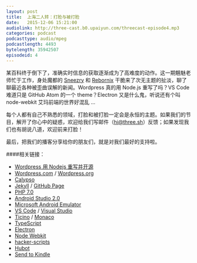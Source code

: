 ```yaml
---
layout: post
title:  上海二人转：打脸与被打脸
date:   2015-12-06 15:21:00
audiolink: http://three-cast.b0.upaiyun.com/threecast-episode4.mp3
categories: podcast 
podcasttype: audio/mpeg
podcastlength: 4493
bytelength: 35942507
episodeid: 4
---
```

某百科终于倒下了，准确实时信息的获取逐渐成为了高难度的动作。这一期魑魅老师忙于工作，身处魔都的 [Sneezry](http://sneezry.com) 和 [Rebornix](http://rebornix.com) 干脆来了次无主题的扯淡，聊了聊最近各种被歪曲误解的新闻。Wordpress 真的用 Node.js 重写了吗？VS Code 难道只是 GitHub Atom 的一个 theme？Electron 又是什么鬼，听说还有个叫 node-webkit 艾玛前端的世界好混乱 ... 

每个人都有自己不熟悉的领域，打脸和被打脸一定会是永恒的主题。如果我们的节目，解开了你心中的疑惑，欢迎给我们写邮件（hi@three.sh）反馈；如果发现我们也有胡说八道，欢迎前来打脸！

最后，把我们的播客分享给你的朋友们，就是对我们最好的支持啦。

####相关链接：

* [Wordpress 用 Nodejs 重写并开源](https://developer.wordpress.com/2015/11/23/the-story-behind-the-new-wordpress-com/)
* [Wordpress.com](http://wordpress.com) / [Wordpress.org](http://wordpress.org)
* [Calypso](https://developer.wordpress.com/calypso/)
* [Jekyll](http://jekyllrb.com) / [GitHub Page](https://pages.github.com/)
* [PHP 7.0](http://php.net/archive/2015.php)
* [Android Studio 2.0](http://techcrunch.com/2015/11/23/android-studio-2-0-with-improved-android-emulator-and-instant-run/#.v1kfjup:tw0v)
* [Microsoft Android Emulator](https://www.visualstudio.com/en-us/features/msft-android-emulator-vs.aspx)
* [VS Code](https://code.visualstudio.com/) / [Visual Studio](https://visualstudio.com)
* [Ticino](https://en.wikipedia.org/wiki/Ticino) / [Monaco](https://en.wikipedia.org/wiki/Monaco)
* [TypeScript](http://typescript.com)
* [Electron](http://electron.atom.io/)
* [Node Webkit](http://nwjs.io)
* [hacker-scripts](https://github.com/NARKOZ/hacker-scripts)
* [Hubot](https://hubot.github.com/)
* [Send to Kindle](https://github.com/rebornix/hubot-scripts)
